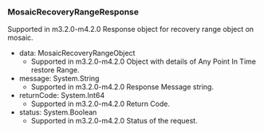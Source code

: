 ### MosaicRecoveryRangeResponse
Supported in m3.2.0-m4.2.0
Response object for recovery range object on mosaic.

- data: MosaicRecoveryRangeObject
  - Supported in m3.2.0-m4.2.0
Object with details of Any Point In Time restore Range.
- message: System.String
  - Supported in m3.2.0-m4.2.0
Response Message string.
- returnCode: System.Int64
  - Supported in m3.2.0-m4.2.0
Return Code.
- status: System.Boolean
  - Supported in m3.2.0-m4.2.0
Status of the request.
